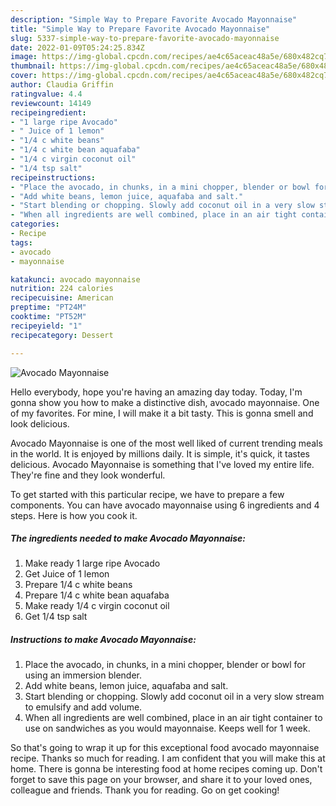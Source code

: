 ```yaml
---
description: "Simple Way to Prepare Favorite Avocado Mayonnaise"
title: "Simple Way to Prepare Favorite Avocado Mayonnaise"
slug: 5337-simple-way-to-prepare-favorite-avocado-mayonnaise
date: 2022-01-09T05:24:25.834Z
image: https://img-global.cpcdn.com/recipes/ae4c65aceac48a5e/680x482cq70/avocado-mayonnaise-recipe-main-photo.jpg
thumbnail: https://img-global.cpcdn.com/recipes/ae4c65aceac48a5e/680x482cq70/avocado-mayonnaise-recipe-main-photo.jpg
cover: https://img-global.cpcdn.com/recipes/ae4c65aceac48a5e/680x482cq70/avocado-mayonnaise-recipe-main-photo.jpg
author: Claudia Griffin
ratingvalue: 4.4
reviewcount: 14149
recipeingredient:
- "1 large ripe Avocado"
- " Juice of 1 lemon"
- "1/4 c white beans"
- "1/4 c white bean aquafaba"
- "1/4 c virgin coconut oil"
- "1/4 tsp salt"
recipeinstructions:
- "Place the avocado, in chunks, in a mini chopper, blender or bowl for using an immersion blender."
- "Add white beans, lemon juice, aquafaba and salt."
- "Start blending or chopping. Slowly add coconut oil in a very slow stream to emulsify and add volume."
- "When all ingredients are well combined, place in an air tight container to use on sandwiches as you would mayonnaise. Keeps well for 1 week."
categories:
- Recipe
tags:
- avocado
- mayonnaise

katakunci: avocado mayonnaise 
nutrition: 224 calories
recipecuisine: American
preptime: "PT24M"
cooktime: "PT52M"
recipeyield: "1"
recipecategory: Dessert

---
```



![Avocado Mayonnaise](https://img-global.cpcdn.com/recipes/ae4c65aceac48a5e/680x482cq70/avocado-mayonnaise-recipe-main-photo.jpg)

Hello everybody, hope you're having an amazing day today. Today, I'm gonna show you how to make a distinctive dish, avocado mayonnaise. One of my favorites. For mine, I will make it a bit tasty. This is gonna smell and look delicious.

Avocado Mayonnaise is one of the most well liked of current trending meals in the world. It is enjoyed by millions daily. It is simple, it's quick, it tastes delicious. Avocado Mayonnaise is something that I've loved my entire life. They're fine and they look wonderful.




To get started with this particular recipe, we have to prepare a few components. You can have avocado mayonnaise using 6 ingredients and 4 steps. Here is how you cook it.

<!--inarticleads1-->

##### The ingredients needed to make Avocado Mayonnaise:

1. Make ready 1 large ripe Avocado
1. Get  Juice of 1 lemon
1. Prepare 1/4 c white beans
1. Prepare 1/4 c white bean aquafaba
1. Make ready 1/4 c virgin coconut oil
1. Get 1/4 tsp salt




<!--inarticleads2-->

##### Instructions to make Avocado Mayonnaise:

1. Place the avocado, in chunks, in a mini chopper, blender or bowl for using an immersion blender.
1. Add white beans, lemon juice, aquafaba and salt.
1. Start blending or chopping. Slowly add coconut oil in a very slow stream to emulsify and add volume.
1. When all ingredients are well combined, place in an air tight container to use on sandwiches as you would mayonnaise. Keeps well for 1 week.




So that's going to wrap it up for this exceptional food avocado mayonnaise recipe. Thanks so much for reading. I am confident that you will make this at home. There is gonna be interesting food at home recipes coming up. Don't forget to save this page on your browser, and share it to your loved ones, colleague and friends. Thank you for reading. Go on get cooking!
